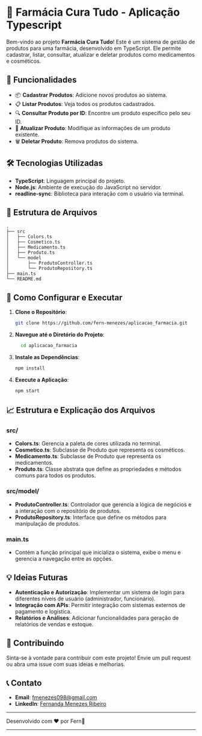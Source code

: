 # 🏥 Farmácia Cura Tudo - Aplicação Typescript 

Bem-vindo ao projeto **Farmácia Cura Tudo**! Este é um sistema de gestão de produtos para uma farmácia, desenvolvido em TypeScript. Ele permite cadastrar, listar, consultar, atualizar e deletar produtos como medicamentos e cosméticos.

## 🚀 Funcionalidades

- 📦 **Cadastrar Produtos**: Adicione novos produtos ao sistema.
- 📋 **Listar Produtos**: Veja todos os produtos cadastrados.
- 🔍 **Consultar Produto por ID**: Encontre um produto específico pelo seu ID.
- 🔄 **Atualizar Produto**: Modifique as informações de um produto existente.
- 🗑️ **Deletar Produto**: Remova produtos do sistema.

## 🛠️ Tecnologias Utilizadas

- **TypeScript**: Linguagem principal do projeto.
- **Node.js**: Ambiente de execução do JavaScript no servidor.
- **readline-sync**: Biblioteca para interação com o usuário via terminal.

## 📂 Estrutura de Arquivos

```
.
├── src
│   ├── Colors.ts
│   ├── Cosmetico.ts
│   ├── Medicamento.ts
│   ├── Produto.ts
│   └── model
│       ├── ProdutoController.ts
│       └── ProdutoRepository.ts
├── main.ts
└── README.md
```

## 🚧 Como Configurar e Executar

1. **Clone o Repositório**:

   ```bash
   git clone https://github.com/fern-menezes/aplicacao_farmacia.git
   ```

2. **Navegue até o Diretório do Projeto**:

   ```bash
     cd aplicacao_farmacia
   ```

3. **Instale as Dependências**:

   ```bash
   npm install
   ```

4. **Execute a Aplicação**:

   ```bash
   npm start
   ```

## 📈 Estrutura e Explicação dos Arquivos

### src/

- **Colors.ts**: Gerencia a paleta de cores utilizada no terminal.
- **Cosmetico.ts**: Subclasse de Produto que representa os cosméticos.
- **Medicamento.ts**: Subclasse de Produto que representa os medicamentos.
- **Produto.ts**: Classe abstrata que define as propriedades e métodos comuns para todos os produtos.

### src/model/

- **ProdutoController.ts**: Controlador que gerencia a lógica de negócios e a interação com o repositório de produtos.
- **ProdutoRepository.ts**: Interface que define os métodos para manipulação de produtos.

### main.ts

- Contém a função principal que inicializa o sistema, exibe o menu e gerencia a navegação entre as opções.

## 💡 Ideias Futuras

- **Autenticação e Autorização**: Implementar um sistema de login para diferentes níveis de usuário (administrador, funcionário).
- **Integração com APIs**: Permitir integração com sistemas externos de pagamento e logística.
- **Relatórios e Análises**: Adicionar funcionalidades para geração de relatórios de vendas e estoque.

## 🤝 Contribuindo

Sinta-se à vontade para contribuir com este projeto! Envie um pull request ou abra uma issue com suas ideias e melhorias.

## 📞 Contato

- **Email**: [fmenezes098@gmail.com](mailto:fmenezes098@gmail.com)
- **LinkedIn**: [Fernanda Menezes Ribeiro](https://www.linkedin.com/in/fernanda-menezes-ribeiro/)

---

Desenvolvido com ❤️ por Fern🌿

---

